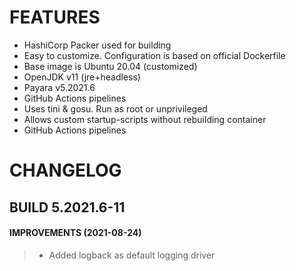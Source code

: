 # FEATURES
 * HashiCorp Packer used for building
 * Easy to customize. Configuration is based on official Dockerfile
 * Base image is Ubuntu 20.04 (customized)
 * OpenJDK v11 (jre+headless)
 * Payara v5.2021.6
 * GitHub Actions pipelines
 * Uses tini & gosu. Run as root or unprivileged
 * Allows custom startup-scripts without rebuilding container
 * GitHub Actions pipelines

# CHANGELOG
## BUILD 5.2021.6-11
#### IMPROVEMENTS (2021-08-24)
> * Added logback as default logging driver

